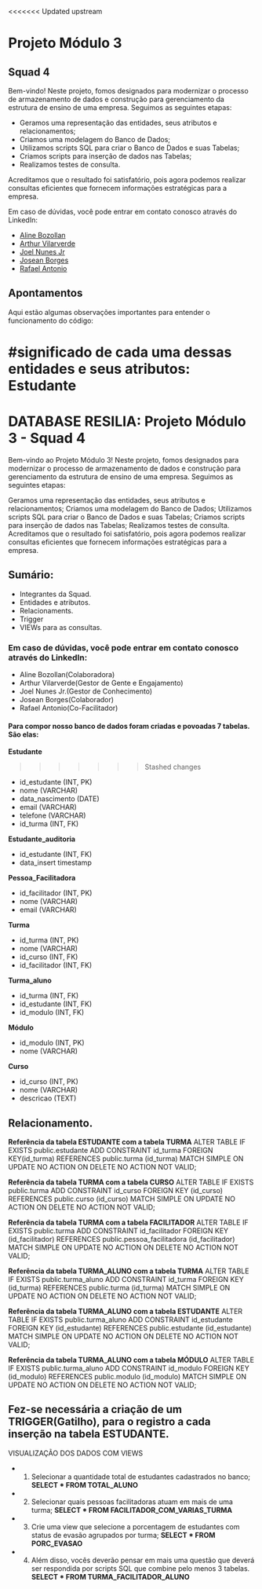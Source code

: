 <<<<<<< Updated upstream
# Projeto Módulo 3

## Squad 4

Bem-vindo! Neste projeto, fomos designados para modernizar o processo de armazenamento de dados e construção para gerenciamento da estrutura de ensino de uma empresa. Seguimos as seguintes etapas:

- Geramos uma representação das entidades, seus atributos e relacionamentos;
- Criamos uma modelagem do Banco de Dados;
- Utilizamos scripts SQL para criar o Banco de Dados e suas Tabelas;
- Criamos scripts para inserção de dados nas Tabelas;
- Realizamos testes de consulta.

Acreditamos que o resultado foi satisfatório, pois agora podemos realizar consultas eficientes que fornecem informações estratégicas para a empresa.

Em caso de dúvidas, você pode entrar em contato conosco através do LinkedIn:

- [Aline Bozollan](https://www.linkedin.com/in/alinebozollan/)
- [Arthur Vilarverde](https://www.linkedin.com/in/arthur-vilarverde-dataanalytics-webdev/)
- [Joel Nunes Jr](https://www.linkedin.com/in/joel-nunes-jr-0883b2265/)
- [Josean Borges](https://www.linkedin.com/in/joseanplborges/)
- [Rafael Antonio](https://www.linkedin.com/in/rafael-antonio-759a04241/)

## Apontamentos

Aqui estão algumas observações importantes para entender o funcionamento do código:

#significado de cada uma dessas entidades e seus atributos:
 Estudante
=======
# DATABASE RESILIA: Projeto Módulo 3 - Squad 4

Bem-vindo ao Projeto Módulo 3! Neste projeto, fomos designados para modernizar o processo de armazenamento de dados e construção para gerenciamento da estrutura de ensino de uma empresa. Seguimos as seguintes etapas:

Geramos uma representação das entidades, seus atributos e relacionamentos;
Criamos uma modelagem do Banco de Dados;
Utilizamos scripts SQL para criar o Banco de Dados e suas Tabelas;
Criamos scripts para inserção de dados nas Tabelas;
Realizamos testes de consulta.
Acreditamos que o resultado foi satisfatório, pois agora podemos realizar consultas eficientes que fornecem informações estratégicas para a empresa.

## Sumário:
- Integrantes da Squad.
- Entidades e atributos.
- Relacionaments.
- Trigger
- VIEWs para as consultas.

### Em caso de dúvidas, você pode entrar em contato conosco através do LinkedIn:

- Aline Bozollan(Colaboradora)
- Arthur Vilarverde(Gestor de Gente e Engajamento)
- Joel Nunes Jr.(Gestor de Conhecimento)
- Josean Borges(Colaborador)
- Rafael Antonio(Co-Facilitador)

#### Para compor nosso banco de dados foram criadas e povoadas 7 tabelas. São elas:

**Estudante**
>>>>>>> Stashed changes
- id_estudante (INT, PK)
- nome (VARCHAR)
- data_nascimento (DATE)
- email (VARCHAR)
- telefone (VARCHAR)
- id_turma (INT, FK)

**Estudante_auditoria**
- id_estudante (INT, FK)
- data_insert timestamp

**Pessoa_Facilitadora**
- id_facilitador (INT, PK)
- nome (VARCHAR)
- email (VARCHAR)

**Turma**
- id_turma (INT, PK)
- nome (VARCHAR)
- id_curso (INT, FK)
- id_facilitador (INT, FK)

**Turma_aluno**
- id_turma (INT, FK)
- id_estudante (INT, FK)
- id_modulo (INT, FK)

**Módulo**
- id_modulo (INT, PK)
- nome (VARCHAR)

**Curso**
- id_curso (INT, PK)
- nome (VARCHAR)
- descricao (TEXT)

## Relacionamento.

**Referência da tabela ESTUDANTE com a tabela TURMA**
ALTER TABLE IF EXISTS public.estudante
    ADD CONSTRAINT id_turma FOREIGN KEY(id_turma)
    REFERENCES public.turma (id_turma) MATCH SIMPLE
    ON UPDATE NO ACTION
    ON DELETE NO ACTION
    NOT VALID;

**Referência da tabela TURMA com a tabela CURSO**
ALTER TABLE IF EXISTS public.turma
    ADD CONSTRAINT id_curso FOREIGN KEY (id_curso)
    REFERENCES public.curso (id_curso) MATCH SIMPLE
    ON UPDATE NO ACTION
    ON DELETE NO ACTION
    NOT VALID;

**Referência da tabela TURMA com a tabela FACILITADOR**
ALTER TABLE IF EXISTS public.turma
    ADD CONSTRAINT id_facilitador FOREIGN KEY (id_facilitador)
    REFERENCES public.pessoa_facilitadora (id_facilitador) MATCH SIMPLE
    ON UPDATE NO ACTION
    ON DELETE NO ACTION
    NOT VALID;

**Referência da tabela TURMA_ALUNO com a tabela TURMA**
ALTER TABLE IF EXISTS public.turma_aluno
    ADD CONSTRAINT id_turma FOREIGN KEY (id_turma)
    REFERENCES public.turma (id_turma) MATCH SIMPLE
    ON UPDATE NO ACTION
    ON DELETE NO ACTION
    NOT VALID;

**Referência da tabela TURMA_ALUNO com a tabela ESTUDANTE**
ALTER TABLE IF EXISTS public.turma_aluno
    ADD CONSTRAINT id_estudante FOREIGN KEY (id_estudante)
    REFERENCES public.estudante (id_estudante) MATCH SIMPLE
    ON UPDATE NO ACTION
    ON DELETE NO ACTION
    NOT VALID;

**Referência da tabela TURMA_ALUNO com a tabela MÓDULO**
ALTER TABLE IF EXISTS public.turma_aluno
    ADD CONSTRAINT id_modulo FOREIGN KEY (id_modulo)
    REFERENCES public.modulo (id_modulo) MATCH SIMPLE
    ON UPDATE NO ACTION
    ON DELETE NO ACTION
    NOT VALID;

## Fez-se necessária a criação de um TRIGGER(Gatilho), para o registro a cada inserção na tabela ESTUDANTE.

VISUALIZAÇÃO DOS DADOS COM VIEWS

- 1. Selecionar a quantidade total de estudantes cadastrados no banco;
**SELECT * FROM TOTAL_ALUNO**

- 2. Selecionar quais pessoas facilitadoras atuam em mais de uma turma;
**SELECT * FROM FACILITADOR_COM_VARIAS_TURMA**

- 3. Crie uma view que selecione a porcentagem de estudantes com status de evasão agrupados por turma;
**SELECT * FROM PORC_EVASAO**

- 4. Além disso, vocês deverão pensar em mais uma questão que deverá ser respondida por scripts SQL que combine pelo menos 3 tabelas. 
    **SELECT * FROM TURMA_FACILITADOR_ALUNO**